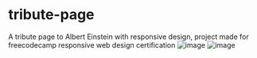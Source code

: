 # tribute-page
A tribute page to Albert Einstein with responsive design, project made for freecodecamp responsive web design certification
![image](https://user-images.githubusercontent.com/101302200/169592580-31b4732a-d98f-4caf-b0f0-ad8ae120233d.png)
![image](https://user-images.githubusercontent.com/101302200/169592633-434762f0-ce1d-492e-a724-889aab9ab5b8.png)
